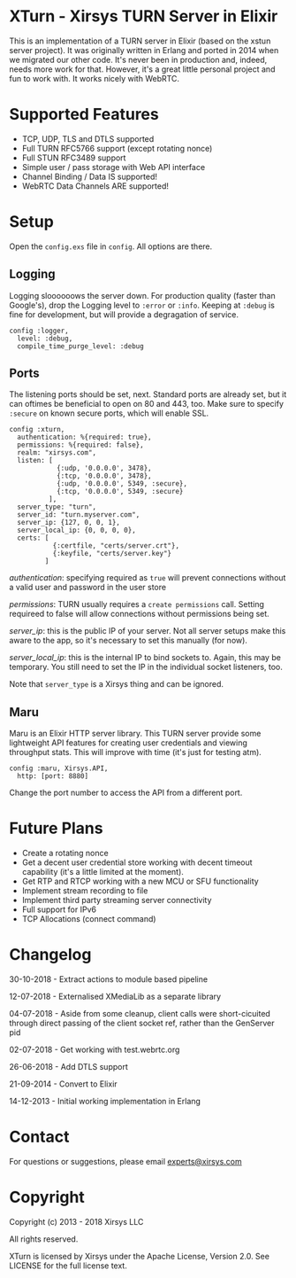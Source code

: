 XTurn - Xirsys TURN Server in Elixir
=====

This is an implementation of a TURN server in Elixir (based on the xstun server project).  It was originally written in Erlang and ported in 2014 when we migrated our other code.  It's never been in production and, indeed, needs more work for that.  However, it's a great little personal project and fun to work with.  It works nicely with WebRTC.

Supported Features
===

- TCP, UDP, TLS and DTLS supported
- Full TURN RFC5766 support (except rotating nonce)
- Full STUN RFC3489 support
- Simple user / pass storage with Web API interface
- Channel Binding / Data IS supported!
- WebRTC Data Channels ARE supported!

Setup
===
Open the `config.exs` file in `config`.  All options are there.

Logging
---
Logging sloooooows the server down.  For production quality (faster than Google's), drop the Logging level to `:error` or `:info`.  Keeping at `:debug` is fine for development, but will provide a degragation of service.

    config :logger,
      level: :debug,
      compile_time_purge_level: :debug

Ports
---
The listening ports should be set, next.  Standard ports are already set, but it can oftimes be beneficial to open on 80 and 443, too.  Make sure to specify `:secure` on known secure ports, which will enable SSL.

    config :xturn,
      authentication: %{required: true},
      permissions: %{required: false},
      realm: "xirsys.com",
      listen: [
                {:udp, '0.0.0.0', 3478},
                {:tcp, '0.0.0.0', 3478},
                {:udp, '0.0.0.0', 5349, :secure},
                {:tcp, '0.0.0.0', 5349, :secure}
              ],
      server_type: "turn",
      server_id: "turn.myserver.com",
      server_ip: {127, 0, 0, 1},
      server_local_ip: {0, 0, 0, 0},
      certs: [
               {:certfile, "certs/server.crt"},
               {:keyfile, "certs/server.key"}
             ]

*authentication*: specifying required as `true` will prevent connections without a valid user and password in the user store

*permissions*: TURN usually requires a `create permissions` call.  Setting requireed to false will allow connections without permissions being set.

*server_ip*: this is the public IP of your server.  Not all server setups make this aware to the app, so it's necessary to set this manually (for now).

*server_local_ip*: this is the internal IP to bind sockets to.  Again, this may be temporary.  You still need to set the IP in the individual socket listeners, too.

Note that `server_type` is a Xirsys thing and can be ignored.

Maru
---

Maru is an Elixir HTTP server library.  This TURN server provide some lightweight API features for creating user credentials and viewing throughput stats.  This will improve with time (it's just for testing atm).

    config :maru, Xirsys.API,
      http: [port: 8880]

Change the port number to access the API from a different port.

Future Plans
===

- Create a rotating nonce
- Get a decent user credential store working with decent timeout capability (it's a little limited at the moment).
- Get RTP and RTCP working with a new MCU or SFU functionality
- Implement stream recording to file
- Implement third party streaming server connectivity
- Full support for IPv6
- TCP Allocations (connect command)

Changelog
===
30-10-2018 - Extract actions to module based pipeline

12-07-2018 - Externalised XMediaLib as a separate library

04-07-2018 - Aside from some cleanup, client calls were short-cicuited through direct passing of the client socket ref, rather than the GenServer pid

02-07-2018 - Get working with test.webrtc.org

26-06-2018 - Add DTLS support

21-09-2014 - Convert to Elixir

14-12-2013 - Initial working implementation in Erlang

Contact
===
For questions or suggestions, please email experts@xirsys.com

Copyright
===

Copyright (c) 2013 - 2018 Xirsys LLC

All rights reserved.

XTurn is licensed by Xirsys under the Apache License, Version 2.0. See LICENSE for the full license text.